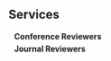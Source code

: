 ## Services

<h4 style="margin:0 10px 0;">Conference Reviewers</h4>

<ul style="margin:0 0 5px;">

</ul>

<h4 style="margin:0 10px 0;">Journal Reviewers</h4>

<ul style="margin:0 0 20px;">

</ul>